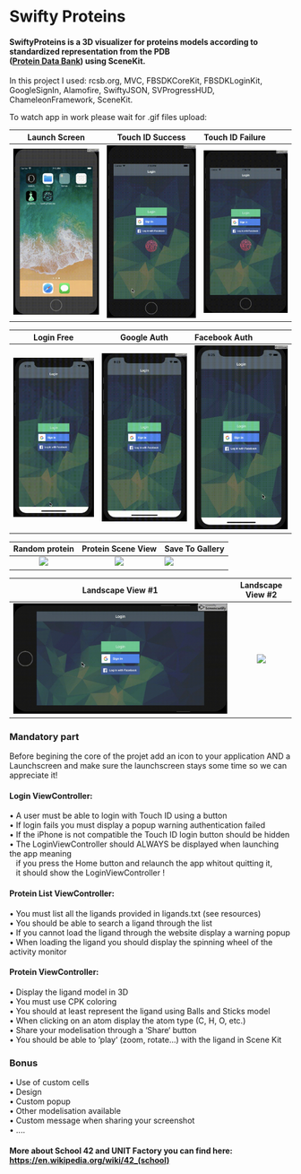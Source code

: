 # Swifty Proteins

#### SwiftyProteins is a 3D visualizer for proteins models according to standardized representation from the PDB <br> ([Protein Data Bank](https://www.rcsb.org/)) using SceneKit.

In this project I used: rcsb.org, MVC, FBSDKCoreKit, FBSDKLoginKit, GoogleSignIn, Alamofire, SwiftyJSON, SVProgressHUD, ChameleonFramework, SceneKit.

To watch app in work please wait for .gif files upload:

Launch Screen         | Touch ID Success     |  Touch ID Failure
:--------------------:|:--------------------:|:--------------------|
![](launch.gif)       |  ![](touchID_OK.gif) |  ![](touchID_KO.gif)

Login Free            | Google Auth          |  Facebook Auth
:--------------------:|:--------------------:|:--------------------|
![](login.gif)        |  ![](google.gif)     |  ![](facebook.gif)

Random protein        |  Protein Scene View  |  Save To Gallery
:--------------------:|:--------------------:|:--------------------|
![](random.gif)       |  ![](protein.gif)    |  ![](gallery.gif)

Landscape View #1      |  Landscape View #2
:---------------------:|:----------------------:|
![](landscape1.gif)    |  ![](landscape2.gif)

### Mandatory part
Before begining the core of the projet add an icon to your application AND a <br>
Launchscreen and make sure the launchscreen stays some time so we can appreciate it! <br>

#### Login ViewController:
• A user must be able to login with Touch ID using a button <br>
• If login fails you must display a popup warning authentication failed <br>
• If the iPhone is not compatible the Touch ID login button should be hidden <br>
• The LoginViewController should ALWAYS be displayed when launching the app meaning <br>
&nbsp;&nbsp; if you press the Home button and relaunch the app whitout quitting it, <br>
&nbsp;&nbsp; it should show the LoginViewController ! <br>
#### Protein List ViewController:
• You must list all the ligands provided in ligands.txt (see resources) <br>
• You should be able to search a ligand through the list <br>
• If you cannot load the ligand through the website display a warning popup <br>
• When loading the ligand you should display the spinning wheel of the activity monitor <br>
#### Protein ViewController:
• Display the ligand model in 3D <br>
• You must use CPK coloring <br>
• You should at least represent the ligand using Balls and Sticks model <br>
• When clicking on an atom display the atom type (C, H, O, etc.) <br>
• Share your modelisation through a ‘Share‘ button <br>
• You should be able to ‘play‘ (zoom, rotate...) with the ligand in Scene Kit <br>

### Bonus
• Use of custom cells <br>
• Design <br>
• Custom popup <br>
• Other modelisation available <br>
• Custom message when sharing your screenshot <br>
• .... <br>


#### More about School 42 and UNIT Factory you can find here: https://en.wikipedia.org/wiki/42_(school)
